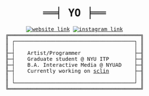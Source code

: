 <div align="center">
<pre>

<h1 align="center">══╡ YO ╞══</h1><a href="https://bennyboy.tech"><img alt="website link" src="https://img.shields.io/website?down_message=oof&style=flat-square&up_message=bennyboy.tech&url=https%3A%2F%2Fbennyboy.tech"></a> <a href="https://instagram.com/bandidojim"><img alt="instagram link" src="https://img.shields.io/badge/instagram-@bandidojim-bc2a8d?style=flat-square"></a>
╔══════════════════════════════════════════╗
║ ┌──────────────────────────────────────┐ ║
║ │                                      │ ║
╟─┤    Artist/Programmer                 ├─╢
╟─┤    Graduate student @ NYU ITP        ├─╢
╟─┤    B.A. Interactive Media @ NYUAD    ├─╢
╟─┤    Currently working on <a href="https://github.com/molarmanful/sclin">sclin</a>        ├─╢
║ │                                      │ ║
║ └──────────────────────────────────────┘ ║
╚══════════════════════════════════════════╝

</pre>
</div>
